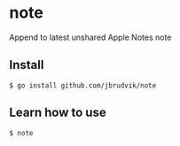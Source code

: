 # note

Append to latest unshared Apple Notes note

## Install

```
$ go install github.com/jbrudvik/note
```

## Learn how to use

```
$ note
```
